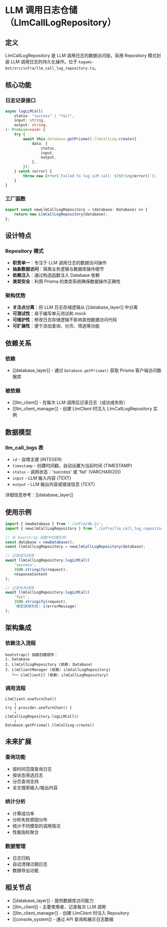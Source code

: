 # LLM 调用日志仓储（LlmCallLogRepository）

## 定义

LlmCallLogRepository 是 LLM 调用日志的数据访问层，采用 Repository 模式封装 LLM 调用日志的持久化操作。位于 `kagami-bot/src/infra/llm_call_log_repository.ts`。

## 核心功能

### 日志记录接口
```typescript
async logLLMCall(
    status: "success" | "fail",
    input: string,
    output: string,
): Promise<void> {
    try {
        await this.database.getPrisma().llmCallLog.create({
            data: {
                status,
                input,
                output,
            },
        });
    } catch (error) {
        throw new Error(`Failed to log LLM call: ${String(error)}`);
    }
}
```

### 工厂函数
```typescript
export const newLlmCallLogRepository = (database: Database) => {
    return new LlmCallLogRepository(database);
};
```

## 设计特点

### Repository 模式
- **职责单一**：专注于 LLM 调用日志的数据访问操作
- **抽象数据访问**：隔离业务逻辑与数据库操作细节
- **依赖注入**：通过构造函数注入 Database 依赖
- **类型安全**：利用 Prisma 的类型系统确保数据操作正确性

### 架构优势
- **关注点分离**：将 LLM 日志存储逻辑从 [[database_layer]] 中分离
- **可测试性**：易于编写单元测试和 mock
- **可维护性**：修改日志存储逻辑不影响其他数据访问代码
- **可扩展性**：便于添加查询、分页、筛选等功能

## 依赖关系

### 依赖
- [[database_layer]] - 通过 `Database.getPrisma()` 获取 Prisma 客户端访问数据库

### 被依赖
- [[llm_client]] - 在每次 LLM 调用后记录日志（成功或失败）
- [[llm_client_manager]] - 创建 LlmClient 时注入 LlmCallLogRepository 实例

## 数据模型

### llm_call_logs 表
- `id` - 自增主键 (INTEGER)
- `timestamp` - 创建时间戳，自动设置为当前时间 (TIMESTAMP)
- `status` - 调用状态：'success' 或 'fail' (VARCHAR(20))
- `input` - LLM 输入内容 (TEXT)
- `output` - LLM 输出内容或错误信息 (TEXT)

详细信息参考：[[database_layer]]

## 使用示例

```typescript
import { newDatabase } from './infra/db.js';
import { newLlmCallLogRepository } from './infra/llm_call_log_repository.js';

// 在 bootstrap 函数中创建实例
const database = newDatabase();
const llmCallLogRepository = newLlmCallLogRepository(database);

// 记录成功调用
await llmCallLogRepository.logLLMCall(
    'success',
    JSON.stringify(request),
    responseContent
);

// 记录失败调用
await llmCallLogRepository.logLLMCall(
    'fail',
    JSON.stringify(request),
    `模型调用失败: ${errorMessage}`
);
```

## 架构集成

### 依赖注入流程
```
bootstrap() 函数创建顺序：
1. Database
2. LlmCallLogRepository (依赖: Database)
3. LlmClientManager (依赖: LlmCallLogRepository)
   └── LlmClient[] (依赖: LlmCallLogRepository)
```

### 调用流程
```
LlmClient.oneTurnChat()
    ↓
try { provider.oneTurnChat() }
    ↓
LlmCallLogRepository.logLLMCall()
    ↓
Database.getPrisma().llmCallLog.create()
```

## 未来扩展

### 查询功能
- 按时间范围查询日志
- 按状态筛选日志
- 分页查询支持
- 全文搜索输入/输出内容

### 统计分析
- 计算成功率
- 分析失败原因分布
- 统计不同模型的调用情况
- 性能指标聚合

### 数据管理
- 日志归档
- 自动清理过期日志
- 数据导出功能

## 相关节点
- [[database_layer]] - 提供数据库访问能力
- [[llm_client]] - 主要使用者，记录每次 LLM 调用
- [[llm_client_manager]] - 创建 LlmClient 时注入 Repository
- [[console_system]] - 通过 API 查询和展示日志数据
